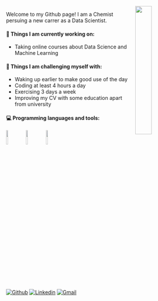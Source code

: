 <img align="right" src="https://media.giphy.com/media/MeJgB3yMMwIaHmKD4z/giphy.gif" width="30%" />


Welcome to my Github page! I am a Chemist persuing a new carrer as a Data Scientist.  

#### 🌱 Things I am currently working on: 
<!-- - Finish my Chemistry Ph.D at the Universidade Federal de São Paulo -->
- Taking online courses about Data Science and Machine Learning 
<!-- - Business practices on [bi4 Group Spain](https://github.com/bi4group) 🚀 *coming soon* -->

#### :muscle: Things I am challenging myself with:
- Waking up earlier to make good use of the day
- Coding at least 4 hours a day
- Exercising 3 days a week
- Improving my CV with some education apart from university

#### :computer: Programming languages and tools: 
<p>
<!-- 	<img width="50%" align="right" src="https://github-readme-stats.vercel.app/api?username=antoniogss&show_icons=true&hide_border=true" /> -->

<code><img width="10%" src="https://www.vectorlogo.zone/logos/python/python-ar21.svg"></code>
<code><img width="10%" src="https://www.vectorlogo.zone/logos/r-project/r-project-ar21.svg"></code>
<code><img width="10%" src="https://www.vectorlogo.zone/logos/gnu_bash/gnu_bash-ar21.svg"></code>
<br />
<!-- <code><img width="10%" src="https://www.vectorlogo.zone/logos/pocoo_flask/pocoo_flask-ar21.svg"></code>
<code><img width="10%" src="https://www.vectorlogo.zone/logos/mysql/mysql-ar21.svg"></code>
<code><img width="10%" src="https://www.vectorlogo.zone/logos/mongodb/mongodb-ar21.svg"></code>
<br />
<code><img width="10%" src="https://www.vectorlogo.zone/logos/apache_spark/apache_spark-ar21.svg"></code>
<code><img width="10%" src="https://www.vectorlogo.zone/logos/apache_hadoop/apache_hadoop-ar21.svg"></code>
<code><img width="10%" src="https://www.vectorlogo.zone/logos/git-scm/git-scm-ar21.svg"></code> -->
</p>

<br />

[![Github](https://img.shields.io/badge/-Github-000?style=flat&logo=Github&logoColor=white)](https://github.com/antoniogss)
[![Linkedin](https://img.shields.io/badge/-LinkedIn-blue?style=flat&logo=Linkedin&logoColor=white)](https://www.linkedin.com/in/antonio-serrano-704769237/)
[![Gmail](https://img.shields.io/badge/-Gmail-c14438?style=flat&logo=Gmail&logoColor=white)](mailto:antonio.guerreiro@unifesp.br)
